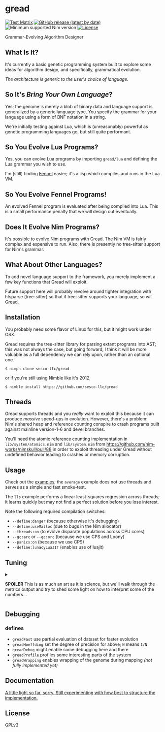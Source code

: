 # gread

[![Test Matrix](https://github.com/disruptek/gread/workflows/CI/badge.svg)](https://github.com/disruptek/gread/actions?query=workflow%3ACI)
[![GitHub release (latest by date)](https://img.shields.io/github/v/release/disruptek/gread?style=flat)](https://github.com/disruptek/gread/releases/latest)
![Minimum supported Nim version](https://img.shields.io/badge/nim-1.6.1%2B-informational?style=flat&logo=nim)
[![License](https://img.shields.io/github/license/disruptek/gread?style=flat)](#license)

Grammar-Evolving Algorithm Designer

## What Is It?

It's currently a basic genetic programming system built to explore some ideas
for algorithm design, and specifically, grammatical evolution.

*The architecture is _generic_ to the user's choice of language.*

## So It's _Bring Your Own Language_?

Yes; the genome is merely a blob of binary data and language support is
generalized by a generic language type.  You specify the grammar for your
language using a form of BNF notation in a string.

We're initially testing against Lua, which is (unreasonably) powerful as
genetic programming languages go, but still quite performant.

## So You Evolve Lua Programs?

Yes, you can evolve Lua programs by importing `gread/lua` and defining the Lua
grammar you wish to use.

I'm (still) finding [Fennel](https://fennel-lang.org/) easier; it's a lisp
which compiles and runs in the Lua VM.

## So You Evolve Fennel Programs!

An evolved Fennel program is evaluated after being compiled into Lua. This is a
small performance penalty that we will design out eventually.

## Does It Evolve Nim Programs?

It's possible to evolve Nim programs with Gread. The Nim VM is fairly complex
and expensive to run. Also, there is presently no tree-sitter support for Nim's
grammar.

## What About Other Languages?

To add novel language support to the framework, you merely implement a few key
functions that Gread will exploit.

Future support here will probably revolve around tighter integration with
htsparse (tree-sitter) so that if tree-sitter supports your language, so will
Gread.

## Installation

You probably need some flavor of Linux for this, but it might work under OSX.

Gread requires the tree-sitter library for parsing extant programs into AST;
this was not always the case, but going forward, I think it will be more
valuable as a full dependency we can rely upon, rather than an optional one.

```
$ nimph clone sesco-llc/gread
```
or if you're still using Nimble like it's 2012,
```
$ nimble install https://github.com/sesco-llc/gread
```

## Threads

Gread supports threads and you _really_ want to exploit this because it can
produce _massive_ speed-ups in evolution. However, there's a problem: Nim's
shared heap and reference counting conspire to crash programs built against
mainline version-1-6 and devel branches.

You'll need the atomic reference counting implementation
in `lib/system/atomics.nim` and `lib/system.nim` from
https://github.com/nim-works/nimskull/pull/88 in order to exploit threading
under Gread without undefined behavior leading to crashes or memory corruption.

## Usage

Check out the [examples](examples/); the `average` example does not use threads
and serves as a simple and fast smoke-test.

The `lls` example performs a linear least-squares regression across threads; it
learns quickly but may not find a perfect solution before you lose interest.

Note the following required compilation switches:

- `--define:danger` (because otherwise it's debugging)
- `--define:useMalloc` (due to bugs in the Nim allocator)
- `--threads:on` (to evolve disparate populations across CPU cores)
- `--gc:arc` or `--gc:orc` (because we use CPS and Loony)
- `--panics:on` (because we use CPS)
- `--define:lunacyLuaJIT` (enables use of luajit)

## Tuning
<details>
  <summary>

**SPOILER**
This is as much an art as it is science, but we'll walk through the
metrics output and try to shed some light on how to interpret some of the
numbers...

  </summary>

Metrics are produced at specified generational intervals for each `Evolver` in
a `Cluster`, and each such instance has a `Core` identifier which is a simple
integer. `Evolvers` encompass unique populations of programs which may also
have unique fitness functions, datasets, virtual machines, and so on. There may
be multiple evolvers running on each thread but clusters generally only launch
`countProcessors()` threads.

Here's sample metrics output from the `lls` example:

```
-5.0000[13]: (+ 2.0 (+ (+ x 2.0 ) 0.5 ) )
               core and thread: 2/11172
                  dataset size: 4
          virtual machine runs: 16681 (never reset)
            average vm runtime:   0.12 ms
         total population size: 500
            average age in pop: 5485
          validity rate in pop: 98.00%
           average valid score: -22.8557
          greatest of all time: -5.0000
           program cache usage: 0.00%
           evolver cache count: 1770
           evolver cache usage: 81.04%
          average program size: 25
         program size variance: 146
          size of best program: 13
         parsimony coefficient: -0.0001
            insufficiency rate: 0.01%
           semantic error rate: 0.00%
         recent lua cache hits: 953
            lua cache hit rate: 10.96%
             lua vm cache size: 16680
             foreign influence: -
              immigration rate: 2.80%
          mapping failure rate: 41.79%
               best generation: 18633
             total generations: 20000
             invention recency: 6.83%
               generation time: 1.4514 ms
                evolution time: 66 sec
```

First, the `Score` of the fittest program discovered, followed by the program
length in brackets. The program length may be a measure of the genome size or
the abstract syntax tree, but it will not correspond to source code size or the
length of symbol names or constants. The program source code itself, Fennel in
this case, follows the score and length.

```
-5.0000[13]: (+ 2.0 (+ (+ x 2.0 ) 0.5 ) )
```

The core number and thread identifier as explained above.
```
               core and thread: 2/11172
```

A `SymbolSet` holds associations between symbols in the program, which do not
vary with program executions, and static input values, which may vary with each
`SymbolSet`.

The `dataset size` reflects the number of symbol sets presented to the `Evolver` for training purposes.

```
                  dataset size: 4
```

We keep a counter of invocations of the LuaVM and reproduce it here along with
the average runtime for all programs run on the virtual machine.

```
          virtual machine runs: 16681 (never reset)
            average vm runtime:   0.12 ms
```

Some population metrics are revealed, including the average age -- in
generations -- of programs that remain in the population, and the percentage of
population members which may be evaluated to produce valid results according
to the supplied `fitone()` function.

In the case of the `lls` example, the `fitone()` evaluates a program and
ensures that it produces a `float` that is not `nan`, `-inf` or `inf`.

Invalid programs cannot compete in tournament selection, so they aren't
terribly valuable -- a high validity rate is coincident with faster learning.

```
         total population size: 500
            average age in pop: 5485
          validity rate in pop: 98.00%
           average valid score: -22.8557
          greatest of all time: -5.0000
```

Some caching may be performed inside `Program` or `Evolver` objects and these
metrics can be useful to analyzing the degree to which programs must be
evaluated with multiple symbol sets in order to compete with one another. A
low cache usage figure is ideal, because it signifies efficient comparison of
programs without exhaustive evaluation.

```
           program cache usage: 0.00%
           evolver cache count: 1770
           evolver cache usage: 81.04%
```

Program size is an important metric because it can signify bloat. Parsimony
below zero suggests that longer programs score more poorly, which the opposite
is true for parsimony above zero.

```
          average program size: 25
         program size variance: 146
          size of best program: 13
         parsimony coefficient: -0.0001
```

The insufficiency rate measures the percentage of programs which, when
evaluated on a single symbol set as in `fitone()`, do not produce an acceptable
`Score`.  The semantic error rate similarly measures errors raised by the LuaVM.

```
            insufficiency rate: 0.01%
           semantic error rate: 0.00%
```

Some caching is performed at the layer of the LuaVM so that we do not
accidentally evaluate a program multiple times with the same inputs. Basically,
any cache hits here reflect an inefficiency in selection, sorting, and caching
processes elsewhere in the system.

```
         recent lua cache hits: 953
            lua cache hit rate: 10.96%
             lua vm cache size: 16680
```

Foreign influence is simply defined as whether the `fittest` program in the
population was sourced from a neighboring evolver in the cluster. If the
program was invented locally, this value will be `-`; otherwise, it will hold
the core number where the program was invented.

The take-away is that a program which was fittest in another population,
perhaps developed against a different dataset and with a different fitness
function, is nonetheless superior to locally-bred programs.

The immigration rate measures the percentage of programs in the population
which arrived from a neighboring evolver, as opposed to being invented locally.

This is a more general measure of the competitiveness of the local population
and, of course, the `sharingRate` across the cluster as a whole. A high value
here can indicate a lack of diversity; I like to see a 1-5% figure here for a
single-objective problem.

```
             foreign influence: -
              immigration rate: 2.80%
```

The mapping failure rate reflects occasions when offspring were produced
for which the genome was insufficient to encode the semantics of the entire
program. This figure reflects a lack of balance between non-terminal and
terminal nodes in the grammar, or perhaps a poor choice of mutation operators.
Ultimately, this is something that should be resolved in gread itself.

```
          mapping failure rate: 41.79%
```

The generational metrics tease out how recently the fittest individual was
invented, with the implication that continuous improvement is ideal.

```
               best generation: 18633
             total generations: 20000
             invention recency: 6.83%
```

We also measure the cumulative wall-clock time of the evolver's runtime, as
well as the average runtime of each generation since the last metrics were
reported.

```
               generation time: 1.4514 ms
                evolution time: 66 sec
```

</details>

## Debugging

### defines

- `greadFast` use partial evaluation of dataset for faster evolution
- `greadHoeffding` set the degree of precision for above; `N` means `1/N`
- `greadDebug` might enable some debugging here and there
- `greadProfile` profiles some interesting parts of the system
- `greadWrapping` enables wrapping of the genome during mapping _(not fully implemented yet)_

## Documentation

[A little light so far, sorry. Still experimenting with how best to structure the implementation.](https://sesco-llc.github.io/gread/gread.html)

## License
GPLv3

